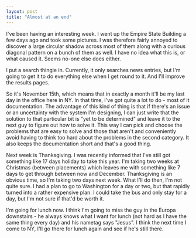 ```yaml
---
layout: post
title: "Almost at an end"
---
```

I've been having an interesting week. I went up the Empire State Building a
few days ago and took some pictures. I was therefore fairly annoyed to
discover a large circular shadow across most of them along with a curious
diagonal pattern on a bunch of them as well. I have no idea what this is, or
what caused it. Seems no-one else does either.

I put a search thingie in. Currently, it only searches news entries, but I'm
going to get it to do everything else when I get round to it. And I'll improve
the results pages.

So it's November 15th, which means that in exactly a month it'll be my last
day in the office here in NY. In that time, I've got quite a lot to do - most
of it documentation. The advantage of this kind of thing is that if there's an
issue or an uncertainty with the system I'm designing, I can just write that
the solution to that particular bit is "yet to be determined" and leave it to
the next guy to figure out how to solve it. This way I can pick and choose the
problems that are easy to solve and those that aren't and conveniently avoid
having to think too hard about the problems in the second category. It also
keeps the documentation short and that's a good thing.

Next week is Thanksgiving. I was recently informed that I've still got
something like 17 days holiday to take this year. I'm taking two weeks at
Christmas (between placements) which leaves me with something like 7 days to
get through between now and December. Thanksgiving is an obvious time, so I'm
taking two days next week. What I'll do then, I'm not quite sure. I had a plan
to go to Washington for a day or two, but that rapidly turned into a rather
expensive plan. I could take the bus and only stay for a day, but I'm not sure
if that'd be worth it.

I'm going for lunch now. I think I'm going to miss the guy in the Europa
downstairs - he always knows what I want for lunch (not hard as I have the
same thing every day) and his nametag says "Jesus". I think the next time I
come to NY, I'll go there for lunch again and see if he's still there.

